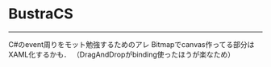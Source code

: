 # BustraCS
- - -

C#のevent周りをモット勉強するためのアレ
Bitmapでcanvas作ってる部分はXAML化するかも．
（DragAndDropがbinding使ったほうが楽なため）

